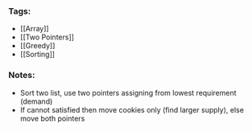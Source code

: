 ### Tags:
- [[Array]]
- [[Two Pointers]]
- [[Greedy]]
- [[Sorting]]
### Notes:
- Sort two list, use two pointers assigning from lowest requirement (demand)
- If cannot satisfied then move cookies only (find larger supply), else move both pointers

